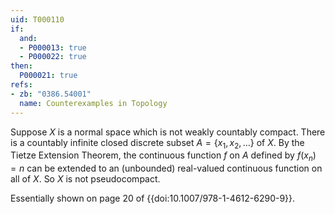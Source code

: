 ```yaml
---
uid: T000110
if:
  and:
  - P000013: true
  - P000022: true
then:
  P000021: true
refs:
- zb: "0386.54001"
  name: Counterexamples in Topology
---
```


Suppose $X$ is a normal space which is not weakly countably compact.  There is a countably infinite closed discrete subset $A=\{x_1,x_2,\ldots\}$ of $X$.  By the Tietze Extension Theorem, the continuous function $f$ on $A$ defined by $f(x_n)=n$ can be extended to an (unbounded) real-valued continuous function on all of $X$.  So $X$ is not pseudocompact.

Essentially shown on page 20 of {{doi:10.1007/978-1-4612-6290-9}}.
